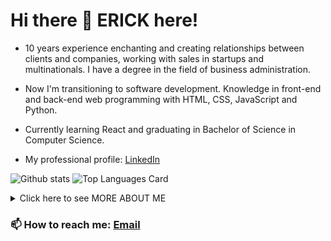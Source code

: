 # Hi there 👋 ERICK here!

- 10 years experience enchanting and creating relationships between clients and companies, working with sales in startups and multinationals. I have a degree in the field of business administration.

- Now I'm transitioning to software development. Knowledge in front-end and back-end web programming with HTML, CSS, JavaScript and Python.

- Currently learning React and graduating in Bachelor of Science in Computer Science.

- My professional profile: <a href="https://www.linkedin.com/in/erickcanali/">LinkedIn</a>

![Github stats](https://github-readme-stats.vercel.app/api?username=ecanali&theme=highcontrast&show_icons=true&count_private=true)
![Top Languages Card](https://github-readme-stats.vercel.app/api/top-langs/?username=ecanali&layout=compact)

<details>
<summary>Click here to see MORE ABOUT ME</summary>

### Main Projects 👨‍💻
// Foodfy: HTML, CSS and JavaScript, back-end with Node:

<a href="https://github.com/ecanali/foodfy">
  <img align="center" src="https://github-readme-stats.vercel.app/api/pin/?username=ecanali&repo=foodfy" />
</a>

&nbsp;
 
// RecipeLib: HTML, CSS, JavaScript and Python, back-end with Django:

<a href="https://github.com/ecanali/harvard-cs50-web/tree/main/cs50-p5-capstone">
  <img align="center" src="https://github-readme-stats.vercel.app/api/pin/?username=ecanali&repo=harvard-cs50-web" />
</a>

### Main Programming Language 👨‍
- JavaScript <img src="https://raw.githubusercontent.com/shinokada/shinokada/master/assets/javascript.png" width="40px">

### Interests 👨‍💻
- Web Development
- Computer Science
- Programming
- UI / UX Design
- Accessibility
- Clean Code
- Problem solving
  
</details>

### 📫 How to reach me: <a href="mailto:erick.canali@gmail.com">Email</a>
